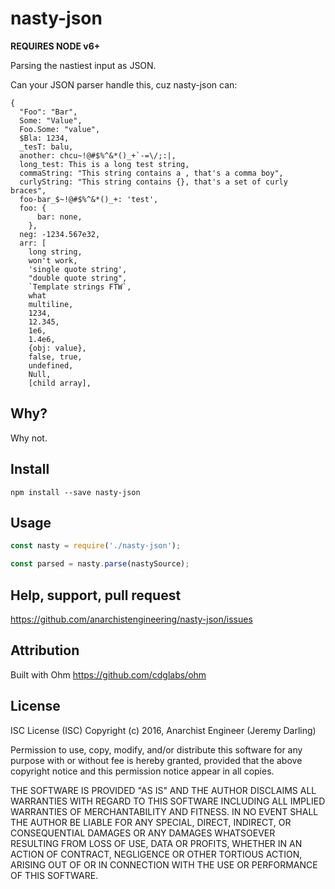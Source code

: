 nasty-json
===

**REQUIRES NODE v6+**

Parsing the nastiest input as JSON.

Can your JSON parser handle this, cuz nasty-json can:

```
{
  "Foo": "Bar",
  Some: "Value",
  Foo.Some: "value",
  $Bla: 1234,
  _tesT: balu,
  another: chcu~!@#$%^&*()_+`-=\/;:|,
  long_test: This is a long test string,
  commaString: "This string contains a , that's a comma boy",
  curlyString: "This string contains {}, that's a set of curly braces",
  foo-bar_$~!@#$%^&*()_+: 'test',
  foo: {
      bar: none,
    },
  neg: -1234.567e32,
  arr: [
    long string,
    won't work,
    'single quote string',
    "double quote string",
    `Template strings FTW`,
    what
    multiline,
    1234,
    12.345,
    1e6,
    1.4e6,
    {obj: value},
    false, true,
    undefined,
    Null,
    [child array],
```

Why?
---

Why not.

Install
---

```
npm install --save nasty-json
```

Usage
---

```js
const nasty = require('./nasty-json');

const parsed = nasty.parse(nastySource);
```

Help, support, pull request
---

https://github.com/anarchistengineering/nasty-json/issues

Attribution
---

Built with Ohm https://github.com/cdglabs/ohm

License
---

ISC License (ISC)
Copyright (c) 2016, Anarchist Engineer (Jeremy Darling)

Permission to use, copy, modify, and/or distribute this software for any purpose with or without fee is hereby granted, provided that the above copyright notice and this permission notice appear in all copies.

THE SOFTWARE IS PROVIDED "AS IS" AND THE AUTHOR DISCLAIMS ALL WARRANTIES WITH REGARD TO THIS SOFTWARE INCLUDING ALL IMPLIED WARRANTIES OF MERCHANTABILITY AND FITNESS. IN NO EVENT SHALL THE AUTHOR BE LIABLE FOR ANY SPECIAL, DIRECT, INDIRECT, OR CONSEQUENTIAL DAMAGES OR ANY DAMAGES WHATSOEVER RESULTING FROM LOSS OF USE, DATA OR PROFITS, WHETHER IN AN ACTION OF CONTRACT, NEGLIGENCE OR OTHER TORTIOUS ACTION, ARISING OUT OF OR IN CONNECTION WITH THE USE OR PERFORMANCE OF THIS SOFTWARE.
